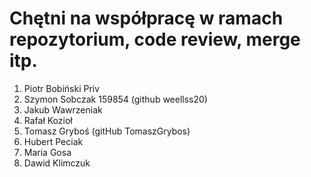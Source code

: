 # Chętni na współpracę w ramach repozytorium, code review, merge itp.

1. Piotr Bobiński Priv
2. Szymon Sobczak 159854 (github weellss20)
3. Jakub Wawrzeniak 
4. Rafał Kozioł
5. Tomasz Gryboś (gitHub TomaszGrybos)
6. Hubert Peciak
7. Maria Gosa
8. Dawid Klimczuk
